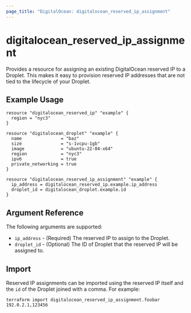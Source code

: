 ```yaml
---
page_title: "DigitalOcean: digitalocean_reserved_ip_assignment"
---
```


# digitalocean\_reserved_ip_assignment

Provides a resource for assigning an existing DigitalOcean reserved IP to a Droplet. This
makes it easy to provision reserved IP addresses that are not tied to the lifecycle of your
Droplet.

## Example Usage

```hcl
resource "digitalocean_reserved_ip" "example" {
  region = "nyc3"
}

resource "digitalocean_droplet" "example" {
  name               = "baz"
  size               = "s-1vcpu-1gb"
  image              = "ubuntu-22-04-x64"
  region             = "nyc3"
  ipv6               = true
  private_networking = true
}

resource "digitalocean_reserved_ip_assignment" "example" {
  ip_address = digitalocean_reserved_ip.example.ip_address
  droplet_id = digitalocean_droplet.example.id
}
```

## Argument Reference

The following arguments are supported:

* `ip_address` - (Required) The reserved IP to assign to the Droplet.
* `droplet_id` - (Optional) The ID of Droplet that the reserved IP will be assigned to.

## Import

Reserved IP assignments can be imported using the reserved IP itself and the `id` of
the Droplet joined with a comma. For example:

```
terraform import digitalocean_reserved_ip_assignment.foobar 192.0.2.1,123456
```

